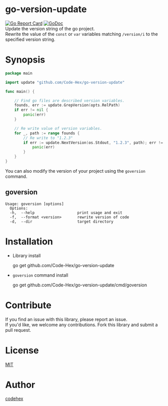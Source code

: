 # go-version-update
[![Go Report Card](https://goreportcard.com/badge/github.com/Code-Hex/go-version-update)](https://goreportcard.com/report/github.com/Code-Hex/go-version-update) [![GoDoc](https://godoc.org/github.com/Code-Hex/go-version-update?status.svg)](https://godoc.org/github.com/Code-Hex/go-version-update)  
Update the version string of the go project.  
Rewrite the value of the `const` or `var` variables matching `/version/i` to the specified version string.

# Synopsis

```go
package main

import update "github.com/Code-Hex/go-version-update"

func main() {

    // Find go files are described version variables.
    founds, err := update.GrepVersion(opts.RelPath)
    if err != nil {
        panic(err)
    }

    // Re write value of version variables.
    for _, path := range founds {
        // Re write to "1.2.3"
        if err := update.NextVersion(os.Stdout, "1.2.3", path); err != nil {
            panic(err)
        }
    }
}
```

You can also modify the version of your project using the `goversion` command.

## goversion
```
Usage: goversion [options] 
  Options:
  -h,  --help                   print usage and exit
  -f,  --format <version>       rewrite version of code
  -d,  --dir                    target directory
```

# Installation
- Library install

    go get github.com/Code-Hex/go-version-update

- `goversion` command install

    go get github.com/Code-Hex/go-version-update/cmd/goversion

# Contribute
If you find an issue with this library, please report an issue.  
If you'd like, we welcome any contributions. Fork this library and submit a pull request.

# License
[MIT](https://github.com/Code-Hex/go-version-update/blob/master/LICENSE)
# Author
[codehex](https://twitter.com/CodeHex)